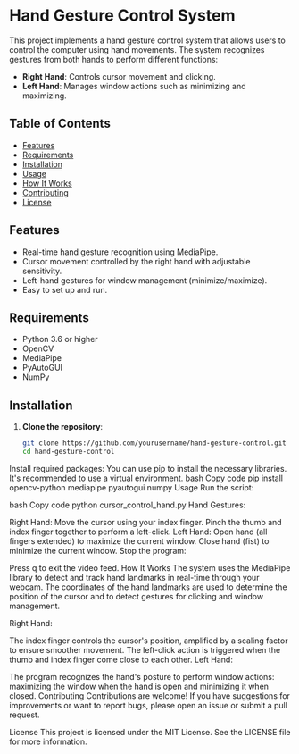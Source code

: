 # Hand Gesture Control System

This project implements a hand gesture control system that allows users to control the computer using hand movements. The system recognizes gestures from both hands to perform different functions:

- **Right Hand**: Controls cursor movement and clicking.
- **Left Hand**: Manages window actions such as minimizing and maximizing.

## Table of Contents

- [Features](#features)
- [Requirements](#requirements)
- [Installation](#installation)
- [Usage](#usage)
- [How It Works](#how-it-works)
- [Contributing](#contributing)
- [License](#license)

## Features

- Real-time hand gesture recognition using MediaPipe.
- Cursor movement controlled by the right hand with adjustable sensitivity.
- Left-hand gestures for window management (minimize/maximize).
- Easy to set up and run.

## Requirements

- Python 3.6 or higher
- OpenCV
- MediaPipe
- PyAutoGUI
- NumPy

## Installation

1. **Clone the repository**:
   ```bash
   git clone https://github.com/yourusername/hand-gesture-control.git
   cd hand-gesture-control
Install required packages: You can use pip to install the necessary libraries. It's recommended to use a virtual environment.
bash
Copy code
pip install opencv-python mediapipe pyautogui numpy
Usage
Run the script:

bash
Copy code
python cursor_control_hand.py
Hand Gestures:

Right Hand:
Move the cursor using your index finger.
Pinch the thumb and index finger together to perform a left-click.
Left Hand:
Open hand (all fingers extended) to maximize the current window.
Close hand (fist) to minimize the current window.
Stop the program:

Press q to exit the video feed.
How It Works
The system uses the MediaPipe library to detect and track hand landmarks in real-time through your webcam. The coordinates of the hand landmarks are used to determine the position of the cursor and to detect gestures for clicking and window management.

Right Hand:

The index finger controls the cursor's position, amplified by a scaling factor to ensure smoother movement.
The left-click action is triggered when the thumb and index finger come close to each other.
Left Hand:

The program recognizes the hand's posture to perform window actions: maximizing the window when the hand is open and minimizing it when closed.
Contributing
Contributions are welcome! If you have suggestions for improvements or want to report bugs, please open an issue or submit a pull request.

License
This project is licensed under the MIT License. See the LICENSE file for more information.
